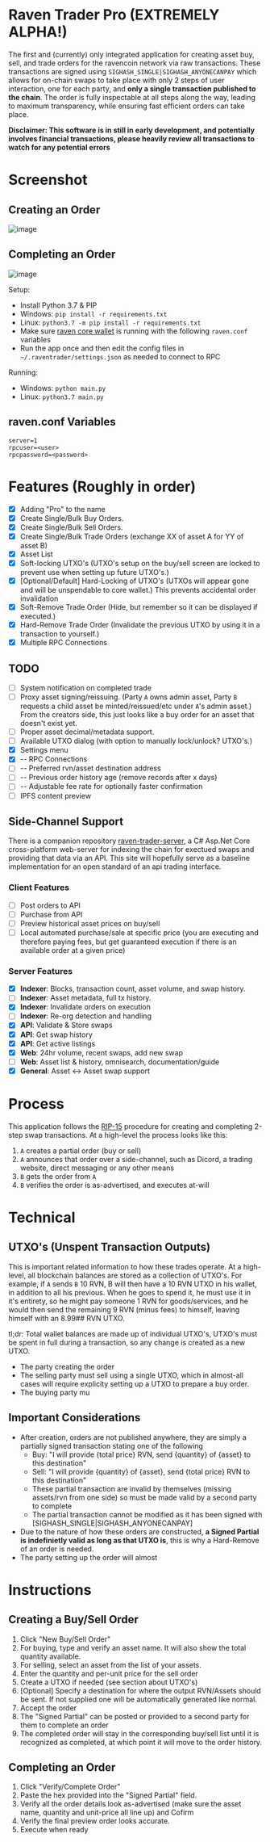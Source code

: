 # Raven Trader Pro (EXTREMELY ALPHA!) #

The first and (currently) only integrated application for creating asset buy, sell, and trade orders for the ravencoin network via raw transactions. These transactions are signed using `SIGHASH_SINGLE|SIGHASH_ANYONECANPAY` which allows for on-chain swaps to take place with only 2 steps of user interaction, one for each party, and **only a single transaction published to the chain**. The order is fully inspectable at all steps along the way, leading to maximum transparency, while ensuring fast efficient orders can take place.

**Disclaimer: This software is in still in early development, and potentially involves financial transactions, please heavily review all transactions to watch for any potential errors**

# Screenshot #
## Creating an Order ##
![image](https://user-images.githubusercontent.com/793454/120568639-42763380-c3e2-11eb-9b01-26f190bb05f9.png)
## Completing an Order ##
![image](https://user-images.githubusercontent.com/793454/120569259-8cabe480-c3e3-11eb-81a4-2f76811905c0.png)

Setup:
- Install Python 3.7 & PIP
- Windows: `pip install -r requirements.txt` 
- Linux: `python3.7 -m pip install -r requirements.txt`
- Make sure [raven core wallet](https://github.com/Ravenqt-RVN-SIG/Ravencoin/) is running with the following `raven.conf` variables
- Run the app once and then edit the config files in `~/.raventrader/settings.json` as needed to connect to RPC

Running:
- Windows: `python main.py`
- Linux: `python3.7 main.py`

## raven.conf Variables ##
```
server=1
rpcuser=<user>
rpcpassword=<password>
```

# Features (Roughly in order) #

- [x] Adding "Pro" to the name
- [x] Create Single/Bulk Buy Orders.
- [x] Create Single/Bulk Sell Orders.
- [x] Create Single/Bulk Trade Orders (exchange XX of asset A for YY of asset B)
- [x] Asset List
- [x] Soft-locking UTXO's (UTXO's setup on the buy/sell screen are locked to prevent use when setting up future UTXO's.)
- [x] [Optional/Default] Hard-Locking of UTXO's (UTXOs will appear gone and will be unspendable to core wallet.) This prevents accidental order invalidation
- [x] Soft-Remove Trade Order (Hide, but remember so it can be displayed if executed.)
- [x] Hard-Remove Trade Order (Invalidate the previous UTXO by using it in a transaction to yourself.)
- [x] Multiple RPC Connections

## TODO ##

- [ ] System notification on completed trade
- [ ] Proxy asset signing/reissuing. (Party `A` owns admin asset, Party `B` requests a child asset be minted/reissued/etc under `A`'s admin asset.) From the creators side, this just looks like a buy order for an asset that doesn't exist yet. 
- [ ] Proper asset decimal/metadata support.
- [ ] Available UTXO dialog (with option to manually lock/unlock? UTXO's.)
- [x] Settings menu
- [x] -- RPC Connections
- [ ] -- Preferred rvn/asset destination address
- [ ] -- Previous order history age (remove records after x days)
- [ ] -- Adjustable fee rate for optionally faster confirmation
- [ ] IPFS content preview

## Side-Channel Support ##

There is a companion repository [raven-trader-server](https://github.com/ben-abraham/raven-trader-server), a C# Asp.Net Core cross-platform web-server for indexing the chain for exectued swaps and providing that data via an API. This site will hopefully serve as a baseline implementation for an open standard of an api trading interface.

### Client Features ###

- [ ] Post orders to API
- [ ] Purchase from API
- [ ] Preview historical asset prices on buy/sell
- [ ] Local automated purchase/sale at specific price (you are executing and therefore paying fees, but get guaranteed execution if there is an available order at a given price)

### Server Features ###

- [x] **Indexer**: Blocks, transaction count, asset volume, and swap history.
- [ ] **Indexer**: Asset metadata, full tx history.
- [x] **Indexer**: Invalidate orders on execution
- [ ] **Indexer**: Re-org detection and handling
- [x] **API**: Validate & Store swaps
- [x] **API**: Get swap history
- [x] **API**: Get active listings
- [x] **Web**: 24hr volume, recent swaps, add new swap
- [ ] **Web**: Asset list & history, omnisearch, documentation/guide
- [x] **General**: Asset <-> Asset swap support

# Process #

This application follows the [RIP-15](https://github.com/RavenProject/rips/blob/master/rip-0015.mediawiki) procedure for creating and completing 2-step swap transactions.
At a high-level the process looks like this:

1. `A` creates a partial order (buy or sell)
2. `A` announces that order over a side-channel, such as Dicord, a trading website, direct messaging or any other means
3. `B` gets the order from `A`
4. `B` verifies the order is as-advertised, and executes at-will

# Technical #

## UTXO's (Unspent Transaction Outputs) ##

This is important related information to how these trades operate.
At a high-level, all blockchain balances are stored as a collection of UTXO's. For example, if `A` sends `B` 10 RVN, B will then have a 10 RVN UTXO in his wallet, in addition to all his previous. When he goes to spend it, he must use it in it's entirety, so he might pay someone 1 RVN for goods/services, and he would then send the remaining 9 RVN (minus fees) to himself, leaving himself with an 8.99## RVN UTXO.

tl;dr: Total wallet balances are made up of individual UTXO's, UTXO's must be spent in full during a transaction, so any change is created as a new UTXO.

* The party creating the order
* The selling party must sell using a single UTXO, which in almost-all cases will require explicity setting up a UTXO to prepare a buy order.
* The buying party mu

## Important Considerations ##

* After creation, orders are not published anywhere, they are simply a partially signed transaction stating one of the following
  * Buy: "I will provide {total price} RVN, send {quantity} of {asset} to this destination"
  * Sell: "I will provide {quantity} of {asset}, send {total price} RVN to this destination"
  * These partial transaction are invalid by themselves (missing assets/rvn from one side) so must be made valid by a second party to complete
  * The partial transaction cannot be modified as it has been signed with [SIGHASH_SINGLE|SIGHASH_ANYONECANPAY]
* Due to the nature of how these orders are constructed, __a Signed Partial is indefinietly valid as long as that UTXO is__, this is why a Hard-Remove of an order is needed.
* The party setting up the order will almost

# Instructions #

## Creating a Buy/Sell Order ##

1. Click "New Buy/Sell Order"
2. For buying, type and verify an asset name. It will also show the total quantity available.
3. For selling, select an asset from the list of your assets.
4. Enter the quantity and per-unit price for the sell order
5. Create a UTXO if needed (see section about UTXO's)
6. [Optional] Specify a destination for where the output RVN/Assets should be sent. If not supplied one will be automatically generated like normal.
7. Accept the order
8. The "Signed Partial" can be posted or provided to a second party for them to complete an order
9. The completed order will stay in the corresponding buy/sell list until it is recognized as completed, at which point it will move to the order history.

## Completing an Order ##

1. Click "Verify/Complete Order"
2. Paste the hex provided into the "Signed Partial" field.
3. Verify all the order details look as-advertised (make sure the asset name, quantity and unit-price all line up) and Cofirm
4. Verify the final preview order looks accurate.
5. Execute when ready
